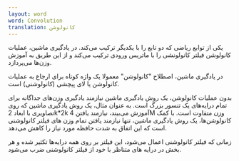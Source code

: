 ```yaml
---
layout: word
word: Convolution
translation: کانولوشن
---
```


یکی از توابع ریاضی که دو تابع را با یکدیگر ترکیب می‌کند. در یادگیری ماشین، عملیات کانولوشن فیلتر کانولونشی را با ماتریس ورودی ترکیب می‌کند و از این طریق به آموزش وزن‌ها می‌پردازد.

در یادگیری ماشین، اصطلاح "کانولوشن" معمولا یک واژه کوتاه برای ارجاع به عملیات کانولوشن یا لای پیچشی (کانولوشنی) است.

بدون عملیات کانولوشن، یک روش یادگیری ماشین نیازمند یادگیری وزن‌های جداگانه برای تمام درایه‌های یک تنسور بزرگ است. به عنوان مثال، یک روش یادگیری ماشین که روی تصاویری با ابعاد 2k\*2k آموزش می‌بیند، نیازمند یافتن 4M وزن متفاوت است. با کمک کانولوشن‌ها، یک روش یادگیری ماشین، تنها نیازمند یافتن تمام وزن های فیلتر کانولوشنی است که این اتفاق به شدت حافظه مورد نیاز را کاهش می‌دهد.

زمانی که فیلتر کانولوشنی اعمال می‌شود، این فیلتر بر روی همه درایه‌ها تکثیر شده و هر بخش در درایه های متناظر با خود از فیلتر کانولوشنی ضرب می‌شود.
